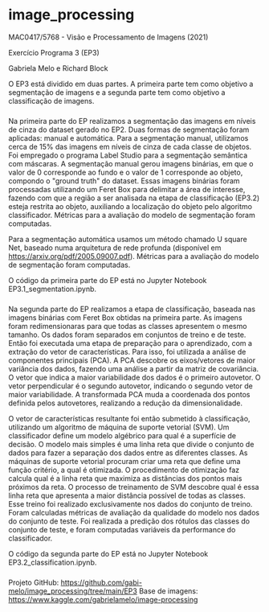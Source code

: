 # image_processing


MAC0417/5768 - Visão e Processamento de Imagens (2021)

Exercício Programa 3 (EP3)

Gabriela Melo e Richard Block


O EP3 está dividido em duas partes. A primeira parte tem como objetivo a segmentação de imagens e a segunda parte tem como objetivo a classificação de imagens.

###

Na primeira parte do EP realizamos a segmentação das imagens em níveis de cinza do dataset gerado no EP2. Duas formas de segmentação foram aplicadas: manual e automática. Para a segmentação manual, utilizamos cerca de 15% das imagens em níveis de cinza de cada classe de objetos. Foi empregado o programa Label Studio para a segmentação semântica com máscaras. A segmentação manual gerou imagens binárias, em que o valor de 0 corresponde ao fundo e o valor de 1 corresponde ao objeto, compondo o "ground truth" do dataset. Essas imagens binárias foram processadas utilizando um Feret Box para delimitar a área de interesse, fazendo com que a região a ser analisada na etapa de classificação (EP3.2) esteja restrita ao objeto, auxiliando a localização do objeto pelo algoritmo classificador. Métricas para a avaliação do modelo de segmentação foram computadas.

Para a segmentação automática usamos um método chamado U square Net, baseado numa arquitetura de rede profunda (disponível em https://arxiv.org/pdf/2005.09007.pdf). Métricas para a avaliação do modelo de segmentação foram computadas.

O código da primeira parte do EP está no Jupyter Notebook EP3.1_segmentation.ipynb.

###

Na segunda parte do EP realizamos a etapa de classificação, baseada nas imagens binárias com Feret Box obtidas na primeira parte. As imagens foram redimensionaras para que todas as classes apresentem o mesmo tamanho. Os dados foram separados em conjuntos de treino e de teste. Então foi executada uma etapa de preparação para o aprendizado, com a extração do vetor de características. Para isso, foi utilizada a análise de componentes principais (PCA). A PCA descobre os eixos/vetores de maior variância dos dados, fazendo uma análise a partir da matriz de covariância. O vetor que indica a maior variabilidade dos dados é o primeiro autovetor. O vetor perpendicular é o segundo autovetor, indicando o segundo vetor de maior variabilidade. A transformada PCA muda a coordenada dos pontos definida pelos autovetores, realizando a redução da dimensionalidade.

O vetor de características resultante foi então submetido à classificação, utilizando um algoritmo de máquina de suporte vetorial (SVM). Um classificador define um modelo algébrico para qual é a superfície de decisão. O modelo mais simples é uma linha reta que divide o conjunto de dados para fazer a separação dos dados entre as diferentes classes. As máquinas de suporte vetorial procuram criar uma reta que define uma função critério, a qual é otimizada. O procedimento de otimização faz calcula qual é a linha reta que maximiza as distâncias dos pontos mais próximos da reta. O processo de treinamento de SVM descobre qual é essa linha reta que apresenta a maior distância possível de todas as classes. Esse treino foi realizado exclusivamente nos dados do conjunto de treino.
Foram calculadas métricas de avaliação da qualidade do modelo nos dados do conjunto de teste. Foi realizada a predição dos rótulos das classes do conjunto de teste, e foram computadas variáveis da performance do classificador.

O código da segunda parte do EP está no Jupyter Notebook EP3.2_classification.ipynb.

###

Projeto GitHub: https://github.com/gabi-melo/image_processing/tree/main/EP3
Base de imagens: https://www.kaggle.com/gabrielamelo/image-processing
